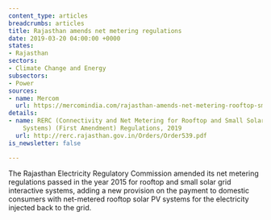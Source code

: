 ```yaml
---
content_type: articles
breadcrumbs: articles
title: Rajasthan amends net metering regulations
date: 2019-03-20 04:00:00 +0000
states:
- Rajasthan
sectors:
- Climate Change and Energy
subsectors:
- Power
sources:
- name: Mercom
  url: https://mercomindia.com/rajasthan-amends-net-metering-rooftop-small-solar/
details:
- name: RERC (Connectivity and Net Metering for Rooftop and Small Solar Grid Interactive
    Systems) (First Amendment) Regulations, 2019
  url: http://rerc.rajasthan.gov.in/Orders/Order539.pdf
is_newsletter: false

---
```

The Rajasthan Electricity Regulatory Commission amended its net metering regulations passed in the year 2015 for rooftop and small solar grid interactive systems, adding a new provision on the payment to domestic consumers with net-metered rooftop solar PV systems for the electricity injected back to the grid.
